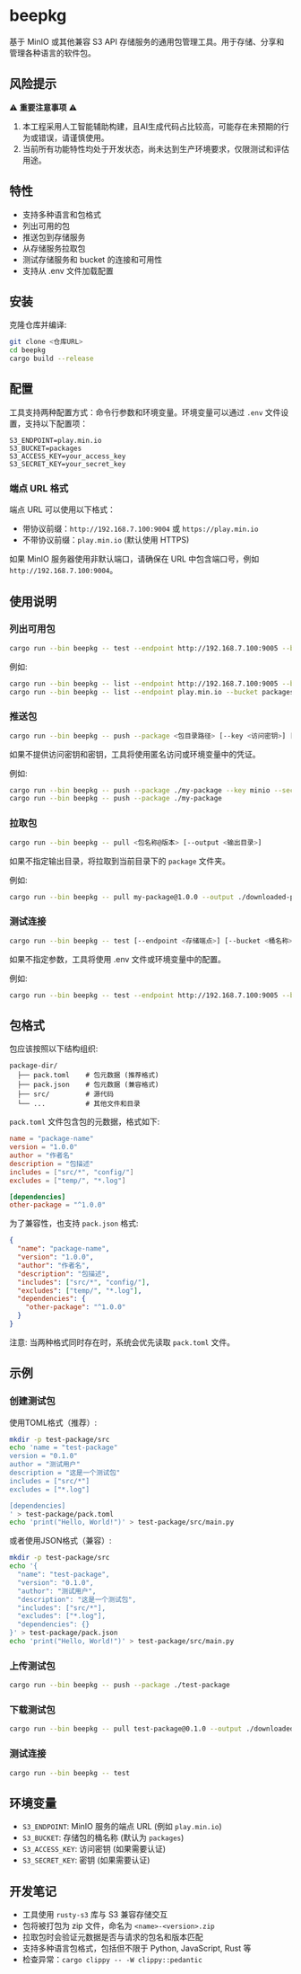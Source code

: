 # beepkg

基于 MinIO 或其他兼容 S3 API 存储服务的通用包管理工具。用于存储、分享和管理各种语言的软件包。

## 风险提示

⚠️ **重要注意事项** ⚠️

1. 本工程采用人工智能辅助构建，且AI生成代码占比较高，可能存在未预期的行为或错误，请谨慎使用。
2. 当前所有功能特性均处于开发状态，尚未达到生产环境要求，仅限测试和评估用途。

## 特性

- 支持多种语言和包格式
- 列出可用的包
- 推送包到存储服务
- 从存储服务拉取包
- 测试存储服务和 bucket 的连接和可用性
- 支持从 .env 文件加载配置

## 安装

克隆仓库并编译:

```bash
git clone <仓库URL>
cd beepkg
cargo build --release
```

## 配置

工具支持两种配置方式：命令行参数和环境变量。环境变量可以通过 `.env` 文件设置，支持以下配置项：

```
S3_ENDPOINT=play.min.io
S3_BUCKET=packages
S3_ACCESS_KEY=your_access_key
S3_SECRET_KEY=your_secret_key
```

### 端点 URL 格式

端点 URL 可以使用以下格式：

- 带协议前缀：`http://192.168.7.100:9004` 或 `https://play.min.io`
- 不带协议前缀：`play.min.io` (默认使用 HTTPS)

如果 MinIO 服务器使用非默认端口，请确保在 URL 中包含端口号，例如 `http://192.168.7.100:9004`。

## 使用说明

### 列出可用包

```bash
cargo run --bin beepkg -- test --endpoint http://192.168.7.100:9005 --bucket devregistry
```

例如:
```bash
cargo run --bin beepkg -- list --endpoint http://192.168.7.100:9005 --bucket devregistry
cargo run --bin beepkg -- list --endpoint play.min.io --bucket packages
```

### 推送包

```bash
cargo run --bin beepkg -- push --package <包目录路径> [--key <访问密钥>] [--secret <密钥>]
```

如果不提供访问密钥和密钥，工具将使用匿名访问或环境变量中的凭证。

例如:
```bash
cargo run --bin beepkg -- push --package ./my-package --key minio --secret minio123
cargo run --bin beepkg -- push --package ./my-package
```

### 拉取包

```bash
cargo run --bin beepkg -- pull <包名称@版本> [--output <输出目录>]
```

如果不指定输出目录，将拉取到当前目录下的 `package` 文件夹。

例如:
```bash
cargo run --bin beepkg -- pull my-package@1.0.0 --output ./downloaded-packages
```

### 测试连接

```bash
cargo run --bin beepkg -- test [--endpoint <存储端点>] [--bucket <桶名称>] [--key <访问密钥>] [--secret <密钥>]
```

如果不指定参数，工具将使用 .env 文件或环境变量中的配置。

例如:
```bash
cargo run --bin beepkg -- test --endpoint http://192.168.7.100:9005 --bucket devregistry
```

## 包格式

包应该按照以下结构组织:

```
package-dir/
  ├── pack.toml    # 包元数据 (推荐格式)
  ├── pack.json    # 包元数据 (兼容格式)
  ├── src/         # 源代码
  └── ...          # 其他文件和目录
```

`pack.toml` 文件包含包的元数据，格式如下:

```toml
name = "package-name"
version = "1.0.0"
author = "作者名"
description = "包描述"
includes = ["src/*", "config/"]
excludes = ["temp/", "*.log"]

[dependencies]
other-package = "^1.0.0"
```

为了兼容性，也支持 `pack.json` 格式:

```json
{
  "name": "package-name",
  "version": "1.0.0",
  "author": "作者名",
  "description": "包描述",
  "includes": ["src/*", "config/"],
  "excludes": ["temp/", "*.log"],
  "dependencies": {
    "other-package": "^1.0.0"
  }
}
```

注意: 当两种格式同时存在时，系统会优先读取 `pack.toml` 文件。

## 示例

### 创建测试包

使用TOML格式（推荐）:
```bash
mkdir -p test-package/src
echo 'name = "test-package"
version = "0.1.0"
author = "测试用户"
description = "这是一个测试包"
includes = ["src/*"]
excludes = ["*.log"]

[dependencies]
' > test-package/pack.toml
echo 'print("Hello, World!")' > test-package/src/main.py
```

或者使用JSON格式（兼容）:
```bash
mkdir -p test-package/src
echo '{
  "name": "test-package",
  "version": "0.1.0",
  "author": "测试用户",
  "description": "这是一个测试包",
  "includes": ["src/*"],
  "excludes": ["*.log"],
  "dependencies": {}
}' > test-package/pack.json
echo 'print("Hello, World!")' > test-package/src/main.py
```

### 上传测试包

```bash
cargo run --bin beepkg -- push --package ./test-package
```

### 下载测试包

```bash
cargo run --bin beepkg -- pull test-package@0.1.0 --output ./downloaded
```

### 测试连接

```bash
cargo run --bin beepkg -- test
```

## 环境变量

- `S3_ENDPOINT`: MinIO 服务的端点 URL (例如 `play.min.io`)
- `S3_BUCKET`: 存储包的桶名称 (默认为 `packages`)
- `S3_ACCESS_KEY`: 访问密钥 (如果需要认证)
- `S3_SECRET_KEY`: 密钥 (如果需要认证)

## 开发笔记

- 工具使用 `rusty-s3` 库与 S3 兼容存储交互
- 包将被打包为 zip 文件，命名为 `<name>-<version>.zip`
- 拉取包时会验证元数据是否与请求的包名和版本匹配
- 支持多种语言包格式，包括但不限于 Python, JavaScript, Rust 等
- 检查异常：`cargo clippy -- -W clippy::pedantic`
